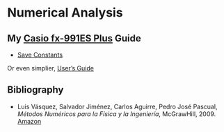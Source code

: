 # Numerical Analysis
## My [Casio fx-991ES Plus](https://edu.casio.com/products/ntd/fx991esplus/) Guide
  * [Save Constants](https://www.quora.com/How-can-you-save-equations-in-Casio-fx-991-ES+-calculator-so-that-you-can-view-them-later)
  
  Or even simplier, [User’s Guide](https://support.casio.com/storage/en/manual/pdf/EN/004/fx-570_991ES_PLUS_EN.pdf)
  ## Bibliography
* Luis Vásquez, Salvador Jiménez, Carlos Aguirre, Pedro José Pascual, _Métodos Numéricos para la Física y la Ingeniería_, McGrawHill, 2009. [Amazon](https://www.amazon.com/M%C3%A9todos-num%C3%A9ricos-para-f%C3%ADsica-ingenier%C3%ADa/dp/8448166027) 
